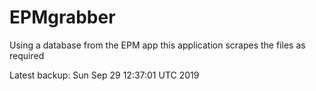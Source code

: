 # EPMgrabber
Using a database from the EPM app this application scrapes the files as required


Latest backup: Sun Sep 29 12:37:01 UTC 2019
